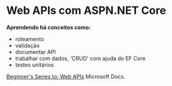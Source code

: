 # Web APIs com ASPN.NET Core

**Aprendendo há conceitos como:**

* roteamento
* validação
* documentar API
* trabalhar com dados, 'CRUD' com ajuda do EF Core
* testes unitários


[Beginner's Series to: Web APIs](https://docs.microsoft.com/en-us/shows/Beginners-Series-to-Web-APIs/?WT.mc_id=dotnet-35129-website) Microsoft Docs.


